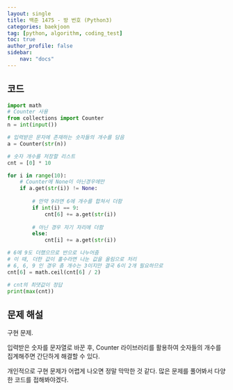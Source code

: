 ```yaml
---
layout: single
title: 백준 1475 - 방 번호 (Python3)
categories: baekjoon
tag: [python, algorithm, coding_test]
toc: true 
author_profile: false
sidebar:
    nav: "docs"
---
```


## 코드

```python
import math
# Counter 사용
from collections import Counter
n = int(input())

# 입력받은 문자에 존재하는 숫자들의 개수를 담음
a = Counter(str(n))

# 숫자 개수를 저장할 리스트
cnt = [0] * 10

for i in range(10):
    # Counter에 None이 아닌경우에만
    if a.get(str(i)) != None:
        
        # 만약 9라면 6에 개수를 합쳐서 더함
        if int(i) == 9:
            cnt[6] += a.get(str(i))
            
        # 아닌 경우 자기 자리에 더함
        else:
            cnt[i] += a.get(str(i))

# 6에 9도 더했으므로 반으로 나누어줌
# 이 때, 더한 값이 홀수라면 나눈 값을 올림으로 처리
# 6, 6, 9 인 경우 총 개수는 3이지만 결국 6이 2개 필요하므로
cnt[6] = math.ceil(cnt[6] / 2)

# cnt의 최댓값이 정답
print(max(cnt))            
```



## 문제 해설

구현 문제.

입력받은 숫자를 문자열로 바꾼 후, Counter 라이브러리를 활용하여 숫자들의 개수를 집계해주면 간단하게 해결할 수 있다.

개인적으로 구현 문제가 어렵게 나오면 정말 막막한 것 같다. 많은 문제를 풀어봐서 다양한 코드를 접해봐야겠다.
